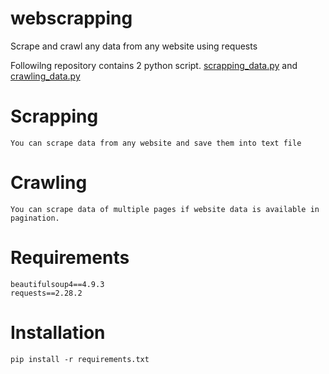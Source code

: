 # webscrapping
Scrape and crawl any data from any website using requests

Followilng repository contains 2 python script. [scrapping_data.py](https://github.com/Tariqul2h2/webscrapping/blob/main/scrapping_data.py) and [crawling_data.py](https://github.com/Tariqul2h2/webscrapping/blob/main/crawling_data.py)

# Scrapping
```
You can scrape data from any website and save them into text file
```

# Crawling
```
You can scrape data of multiple pages if website data is available in pagination.
```

# Requirements
```
beautifulsoup4==4.9.3
requests==2.28.2
```

# Installation
```
pip install -r requirements.txt